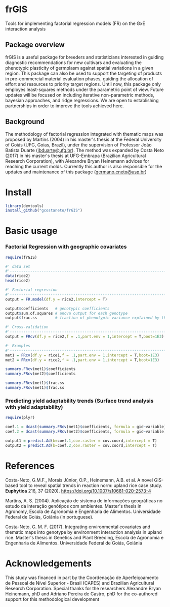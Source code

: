 # frGIS
Tools for implementing factorial regression models (FR) on the GxE interaction analysis

##  Package overview
frGIS is a useful package for breeders and statisticians interested in guiding diagnostic recommendations for new cultivars and evaluating the phenotypic plasticity of germplasm against spatial variations in a given region. This package can also be used to support the targeting of products in pre-commercial material evaluation phases, guiding the allocation of effort and resources to priority target regions. Until now, this package only employes least-squares methods under the parametric point of view. Future updates will be focused on including iterative non-parametric methods, bayesian approaches, and ridge regressions. We are open to establishing partnerships in order to improve the tools achieved here.

## Background

The methodology of factorial regression integrated with thematic maps was proposed by Martins (2004) in his master's thesis at the Federal University of Goiás (UFG, Goias, Brazil), under the supervision of Professor João Batista Duarte (jbduarte@ufg.br). The method was expanded by Costa Neto (2017) in his master's thesis at UFG-Embrapa (Brazilian Agricultural Research Corporation), with Alexandre Bryan Heinemann advices for reaching the current molds. Currently this author is also responsible for the updates and maintenance of this package (germano.cneto@usp.br)

# Install
```R
library(devtools)
install_github("gcostaneto/frGIS")
```
# Basic usage

### Factorial Regression with geographic covariates

```R
require(frGIS)

#' data set
#'--------------------------------------------------------------------------
data(rice2)
head(rice2)

#' Factorial regression
#'--------------------------------------------------------------------------
output = FR.model(df.y = rice2,intercept = T)

output$coefficients   # genotypic coefficients
output$sum.of.squares # anova output for each genotype
output$frac.ss        # fraction of phenotypic variance explained by the effect of environment covariates

#' Cross-validation
#'--------------------------------------------------------------------------
output = FRcv(df.y = rice2,f = .1,part.env = 1,intercept = T,boot=1E3) # 1000-boot, leaving one environment out plus 10% of the genotypes

#- Examples
#'--------------------------------------------------------------------------
met1 = FRcv(df.y = rice1,f = .1,part.env = 1,intercept = T,boot=1E3)
met2 = FRcv(df.y = rice2,f = .1,part.env = 1,intercept = T,boot=1E3)

summary.FRcv(met1)$coefficients
summary.FRcv(met2)$coefficients

summary.FRcv(met1)$frac.ss
summary.FRcv(met1)$frac.ss

```

### Predicting yield adaptability trends (Surface trend analysis with yield adaptability)

```R
require(plyr)

coef.1 = dcast(summary.FRcv(met1)$coefficients, formula = gid~variable)
coef.2 = dcast(summary.FRcv(met2)$coefficients, formula = gid~variable)

output1 = predict.Ad(b=coef.1,cov.raster = cov.coord,intercept = T)
output2 = predict.Ad(b=coef.2,cov.raster = cov.coord,intercept = T)

```


# References

Costa-Neto, G.M.F., Morais Júnior, O.P., Heinemann, A.B. et al. A novel GIS-based tool to reveal spatial trends in reaction norm: upland rice case study. **Euphytica** 216, 37 (2020). https://doi.org/10.1007/s10681-020-2573-4

Martins, A. S. (2004). Aplicação de sistema de informações geográficas no estudo da interação genótipos com ambientes. Master's thesis in Agronomy, Escola de Agronomia e Engenharia de Alimentos. Universidade Federal de Goiás, Goiânia (in portuguese).

Costa-Neto, G. M. F. (2017). Integrating environmental covariates and thematic maps into genotype by environment interaction analysis in upland rice. Master's thesis in Genetics and Plant Breeding, Escola de Agronomia e Engenharia de Alimentos. Universidade Federal de Goiás, Goiânia

# Acknowledgements

This study was financed in part by the Coordenação de Aperfeiçoamento de Pessoal de Nível Superior - Brasil (CAPES) and Brazilian Agricultural Research Corporation. Special thanks for the researchers Alexandre Bryan Heinemann, phD and Adriano Pereira de Castro, phD for the co-authored support for this methodological development


